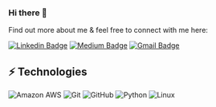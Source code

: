 ### Hi there 👋

<!-- Introduce yourself and give a brief introduction about yourself here.  Also include what tech you're interested in and what you are currently learning -->

Find out more about me & feel free to connect with me here:

<!-- Replace the fields below with the information requested. Remember to remove the encapsulating <> characters. For spaces in names, use %20 (e.g. Broadus%20Palmer) -->

[![Linkedin Badge](https://img.shields.io/badge/-Nathaniel%20Tulchinsky-blue?style=flat-square&logo=Linkedin&logoColor=white&link=https://www.linkedin.com/in/nathaniel-tulchinsky/)](https://www.linkedin.com/in/nathaniel-tulchinsky/)
[![Medium Badge](https://img.shields.io/badge/Nathaniel%20Tulchinsky-12100E?style=flat-square&logo=medium&logoColor=white&link=https://medium.com/@natetulchinsky)](https://medium.com/@natetulchinsky)
[![Gmail Badge](https://img.shields.io/badge/-nathaniel6738@gmail.com-c14438?style=flat-square&logo=Gmail&logoColor=white&link=mailto:nathaniel6738@gmail.com)](mailto:nathaniel6738@gmail.com)

## ⚡ Technologies

<!-- Check out the Badges folder for more badges -->

![Amazon AWS](https://img.shields.io/badge/Amazon%20AWS-232F3E?style=flat-square&logo=amazon-aws)
![Git](https://img.shields.io/badge/-Git-black?style=flat-square&logo=git)
![GitHub](https://img.shields.io/badge/-GitHub-181717?style=flat-square&logo=github)
![Python](https://img.shields.io/badge/-Python-black?style=flat-square&logo=Python)
![Linux](https://img.shields.io/badge/Linux-FCC624?style=flat-square&logo=linux&logoColor=black)

